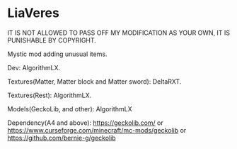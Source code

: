 # LiaVeres
IT IS NOT ALLOWED TO PASS OFF MY MODIFICATION AS YOUR OWN, IT IS PUNISHABLE BY COPYRIGHT.

Mystic mod adding unusual items. 

Dev: AlgorithmLX.

Textures(Matter, Matter block and Matter sword): DeltaRXT.

Textures(Rest): AlgorithmLX.

Models(GeckoLib, and other): AlgorithmLX

Dependency(A4 and above): https://geckolib.com/ or https://www.curseforge.com/minecraft/mc-mods/geckolib or https://github.com/bernie-g/geckolib
